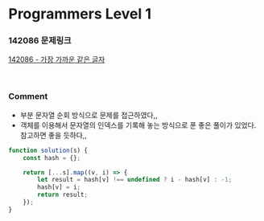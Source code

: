 # Programmers Level 1

### 142086 문제링크

[142086 - 가장 가까운 같은 글자](https://school.programmers.co.kr/learn/courses/30/lessons/142086)

<br>

### Comment

-   부분 문자열 순회 방식으로 문제를 접근하였다,,
-   객체를 이용해서 문자열의 인덱스를 기록해 놓는 방식으로 푼 좋은 풀이가 있었다. 참고하면 좋을 듯하다,,

```js
function solution(s) {
    const hash = {};

    return [...s].map((v, i) => {
        let result = hash[v] !== undefined ? i - hash[v] : -1;
        hash[v] = i;
        return result;
    });
}
```
